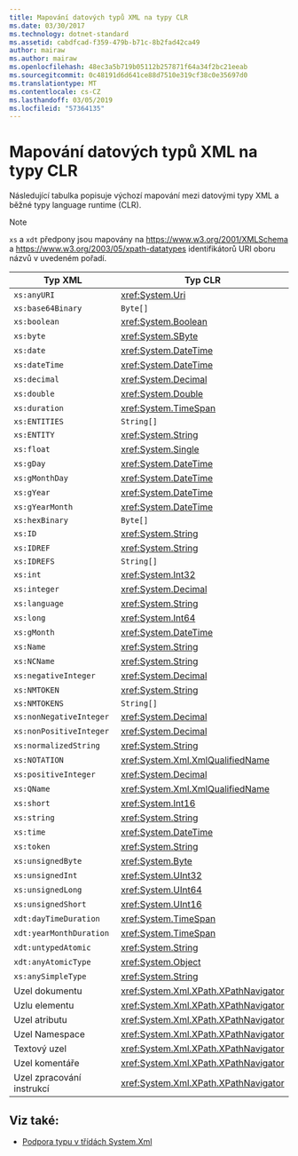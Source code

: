 ```yaml
---
title: Mapování datových typů XML na typy CLR
ms.date: 03/30/2017
ms.technology: dotnet-standard
ms.assetid: cabdfcad-f359-479b-b71c-8b2fad42ca49
author: mairaw
ms.author: mairaw
ms.openlocfilehash: 48ec3a5b719b05112b257871f64a34f2bc21eeab
ms.sourcegitcommit: 0c48191d6d641ce88d7510e319cf38c0e35697d0
ms.translationtype: MT
ms.contentlocale: cs-CZ
ms.lasthandoff: 03/05/2019
ms.locfileid: "57364135"
---
```

# <a name="mapping-xml-data-types-to-clr-types"></a>Mapování datových typů XML na typy CLR

Následující tabulka popisuje výchozí mapování mezi datovými typy XML a běžné typy language runtime (CLR).

> [!NOTE]
> `xs` a `xdt` předpony jsou mapovány na <https://www.w3.org/2001/XMLSchema> a <https://www.w3.org/2003/05/xpath-datatypes> identifikátorů URI oboru názvů v uvedeném pořadí.

|Typ XML|Typ CLR|
|--------------|--------------|
|`xs:anyURI`|<xref:System.Uri>|
|`xs:base64Binary`|`Byte[]`|
|`xs:boolean`|<xref:System.Boolean>|
|`xs:byte`|<xref:System.SByte>|
|`xs:date`|<xref:System.DateTime>|
|`xs:dateTime`|<xref:System.DateTime>|
|`xs:decimal`|<xref:System.Decimal>|
|`xs:double`|<xref:System.Double>|
|`xs:duration`|<xref:System.TimeSpan>|
|`xs:ENTITIES`|`String[]`|
|`xs:ENTITY`|<xref:System.String>|
|`xs:float`|<xref:System.Single>|
|`xs:gDay`|<xref:System.DateTime>|
|`xs:gMonthDay`|<xref:System.DateTime>|
|`xs:gYear`|<xref:System.DateTime>|
|`xs:gYearMonth`|<xref:System.DateTime>|
|`xs:hexBinary`|`Byte[]`|
|`xs:ID`|<xref:System.String>|
|`xs:IDREF`|<xref:System.String>|
|`xs:IDREFS`|`String[]`|
|`xs:int`|<xref:System.Int32>|
|`xs:integer`|<xref:System.Decimal>|
|`xs:language`|<xref:System.String>|
|`xs:long`|<xref:System.Int64>|
|`xs:gMonth`|<xref:System.DateTime>|
|`xs:Name`|<xref:System.String>|
|`xs:NCName`|<xref:System.String>|
|`xs:negativeInteger`|<xref:System.Decimal>|
|`xs:NMTOKEN`|<xref:System.String>|
|`xs:NMTOKENS`|`String[]`|
|`xs:nonNegativeInteger`|<xref:System.Decimal>|
|`xs:nonPositiveInteger`|<xref:System.Decimal>|
|`xs:normalizedString`|<xref:System.String>|
|`xs:NOTATION`|<xref:System.Xml.XmlQualifiedName>|
|`xs:positiveInteger`|<xref:System.Decimal>|
|`xs:QName`|<xref:System.Xml.XmlQualifiedName>|
|`xs:short`|<xref:System.Int16>|
|`xs:string`|<xref:System.String>|
|`xs:time`|<xref:System.DateTime>|
|`xs:token`|<xref:System.String>|
|`xs:unsignedByte`|<xref:System.Byte>|
|`xs:unsignedInt`|<xref:System.UInt32>|
|`xs:unsignedLong`|<xref:System.UInt64>|
|`xs:unsignedShort`|<xref:System.UInt16>|
|`xdt:dayTimeDuration`|<xref:System.TimeSpan>|
|`xdt:yearMonthDuration`|<xref:System.TimeSpan>|
|`xdt:untypedAtomic`|<xref:System.String>|
|`xdt:anyAtomicType`|<xref:System.Object>|
|`xs:anySimpleType`|<xref:System.String>|
|Uzel dokumentu|<xref:System.Xml.XPath.XPathNavigator>|
|Uzlu elementu|<xref:System.Xml.XPath.XPathNavigator>|
|Uzel atributu|<xref:System.Xml.XPath.XPathNavigator>|
|Uzel Namespace|<xref:System.Xml.XPath.XPathNavigator>|
|Textový uzel|<xref:System.Xml.XPath.XPathNavigator>|
|Uzel komentáře|<xref:System.Xml.XPath.XPathNavigator>|
|Uzel zpracování instrukcí|<xref:System.Xml.XPath.XPathNavigator>|

## <a name="see-also"></a>Viz také:

- [Podpora typu v třídách System.Xml](../../../../docs/standard/data/xml/type-support-in-the-system-xml-classes.md)
